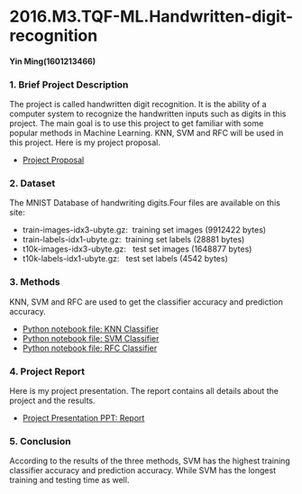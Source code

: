 # 2016.M3.TQF-ML.Handwritten-digit-recognition
#### Yin Ming(1601213466)

### 1. Brief Project Description
The project is called handwritten digit recognition. It is the ability of a computer system to recognize the handwritten inputs such as digits in this project. The main goal is to use this project to get familiar with some popular methods in Machine Learning. KNN, SVM and RFC will be used in this project. Here is my project proposal.

* [Project Proposal](Yin%20Ming_Proposal.pdf)

### 2. Dataset
The MNIST Database of handwriting digits.Four files are available on this site:

* train-images-idx3-ubyte.gz:  training set images (9912422 bytes) 
* train-labels-idx1-ubyte.gz:  training set labels (28881 bytes) 
* t10k-images-idx3-ubyte.gz:   test set images (1648877 bytes) 
* t10k-labels-idx1-ubyte.gz:   test set labels (4542 bytes)

### 3. Methods
KNN, SVM and RFC are used to get the classifier accuracy and prediction accuracy.

* [Python notebook file: KNN Classifier](KNN%20Method.ipynb)
* [Python notebook file: SVM Classifier](SVM%20Method.ipynb)
* [Python notebook file: RFC Classifier](Random%20Forest%20Classifier.ipynb)

### 4. Project Report
Here is my project presentation. The report contains all details about the project and the results.

* [Project Presentation PPT: Report](Project%20Report.pdf)

### 5. Conclusion
According to the results of the three methods, SVM has the highest training classifier accuracy and prediction accuracy. While SVM has the longest training and testing time as well.
